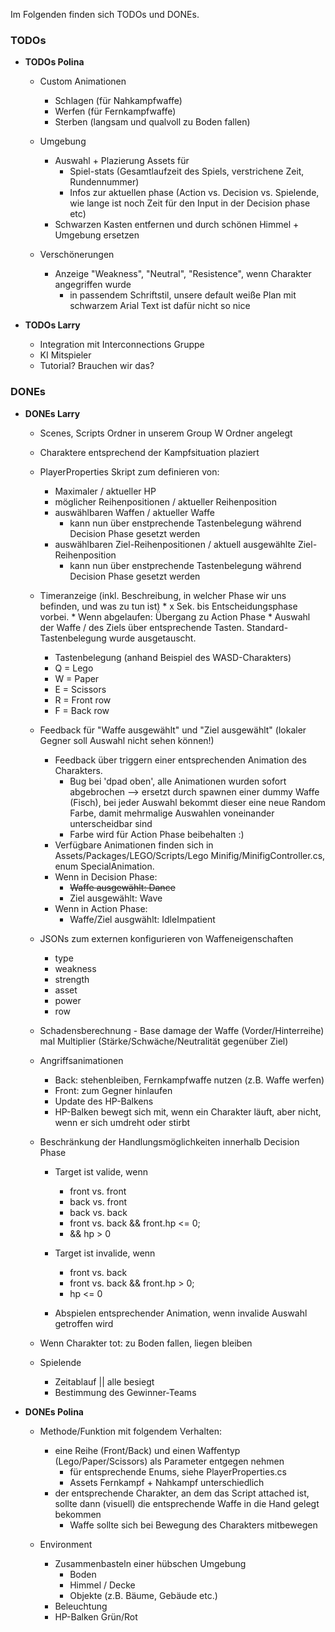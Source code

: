 Im Folgenden finden sich TODOs und DONEs.

### TODOs
* __TODOs Polina__
	* Custom Animationen
		* Schlagen (für Nahkampfwaffe)
		* Werfen (für Fernkampfwaffe)
		* Sterben (langsam und qualvoll zu Boden fallen)

	* Umgebung
		*  Auswahl + Plazierung Assets für
			* Spiel-stats (Gesamtlaufzeit des Spiels, verstrichene Zeit, Rundennummer)
			* Infos zur aktuellen phase (Action vs. Decision vs. Spielende, wie lange ist noch Zeit für den Input in der Decision phase etc)
		*  Schwarzen Kasten entfernen und durch schönen Himmel + Umgebung ersetzen


	* Verschönerungen
		* Anzeige "Weakness", "Neutral", "Resistence", wenn Charakter angegriffen wurde
			* in passendem Schriftstil, unsere default weiße Plan mit schwarzem Arial Text ist dafür nicht so nice

* __TODOs Larry__
	* Integration mit Interconnections Gruppe
	* KI Mitspieler
	* Tutorial? Brauchen wir das?


### DONEs
* __DONEs Larry__
	* Scenes, Scripts Ordner in unserem Group W Ordner angelegt
	* Charaktere entsprechend der Kampfsituation plaziert
	* PlayerProperties Skript zum definieren von:
	  * Maximaler / aktueller HP
	  * möglicher Reihenpositionen / aktueller Reihenposition
	  * auswählbaren Waffen / aktueller Waffe
		* kann nun über enstprechende Tastenbelegung während Decision Phase gesetzt werden
	  * auswählbaren Ziel-Reihenpositionen / aktuell ausgewählte Ziel-Reihenposition
		* kann nun über enstprechende Tastenbelegung während Decision Phase gesetzt werden

	 * Timeranzeige (inkl. Beschreibung, in welcher Phase wir uns befinden, und was zu tun ist)
	  * x Sek. bis Entscheidungsphase vorbei.
	  * Wenn abgelaufen: Übergang zu Action Phase
	  * Auswahl der Waffe / des Ziels über entsprechende Tasten. Standard-Tastenbelegung wurde ausgetauscht.
		* Tastenbelegung (anhand Beispiel des WASD-Charakters)
		* Q = Lego
		* W = Paper
		* E = Scissors
		* R = Front row
		* F = Back row
	* Feedback für "Waffe ausgewählt" und "Ziel ausgewählt" (lokaler Gegner soll Auswahl nicht sehen können!)
		* Feedback über triggern einer entsprechenden Animation des Charakters.
			* Bug bei 'dpad oben', alle Animationen wurden sofort abgebrochen --> ersetzt durch spawnen einer dummy Waffe (Fisch), bei jeder Auswahl bekommt dieser eine neue Random Farbe, damit mehrmalige Auswahlen voneinander unterscheidbar sind
			* Farbe wird für Action Phase beibehalten :)
		* Verfügbare Animationen finden sich in Assets/Packages/LEGO/Scripts/Lego Minifig/MinifigController.cs, enum SpecialAnimation.
		* Wenn in Decision Phase:
			* ~~Waffe ausgewählt: Dance~~
			* Ziel ausgewählt: Wave
		* Wenn in Action Phase:
			* Waffe/Ziel ausgwählt: IdleImpatient
	* JSONs zum externen konfigurieren von Waffeneigenschaften
		* type
		* weakness
		* strength
		* asset
		* power
		* row
	* Schadensberechnung - Base damage der Waffe (Vorder/Hinterreihe) mal Multiplier (Stärke/Schwäche/Neutralität gegenüber Ziel)
	* Angriffsanimationen
		* Back: stehenbleiben, Fernkampfwaffe nutzen (z.B. Waffe werfen)
		* Front: zum Gegner hinlaufen
		* Update des HP-Balkens
		* HP-Balken bewegt sich mit, wenn ein Charakter läuft, aber nicht, wenn er sich umdreht oder stirbt
	* Beschränkung der Handlungsmöglichkeiten innerhalb Decision Phase
		* Target ist valide, wenn 
			* front vs. front
			* back vs. front 
			* back vs. back
			* front vs. back && front.hp <= 0;
			* && hp > 0

		* Target ist invalide, wenn
			* front vs. back
			* front vs. back && front.hp > 0;
			* hp <= 0

		* Abspielen entsprechender Animation, wenn invalide Auswahl getroffen wird
	* Wenn Charakter tot: zu Boden fallen, liegen bleiben

	* Spielende
		* Zeitablauf || alle besiegt
		* Bestimmung des Gewinner-Teams

* __DONEs Polina__
	* Methode/Funktion mit folgendem Verhalten:
		* eine Reihe (Front/Back) und einen Waffentyp (Lego/Paper/Scissors) als Parameter entgegen nehmen
			*  für entsprechende Enums, siehe PlayerProperties.cs
		    *  Assets Fernkampf + Nahkampf unterschiedlich
		* der entsprechende Charakter, an dem das Script attached ist, sollte dann (visuell) die entsprechende Waffe in die Hand gelegt bekommen
			* Waffe sollte sich bei Bewegung des Charakters mitbewegen

	* Environment
		* Zusammenbasteln einer hübschen Umgebung
			* Boden
			* Himmel / Decke
			* Objekte (z.B. Bäume, Gebäude etc.)
		* Beleuchtung
		* HP-Balken Grün/Rot

